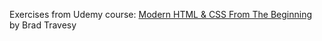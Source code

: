 Exercises from Udemy course: [Modern HTML & CSS From The Beginning](https://www.udemy.com/modern-html-css-from-the-beginning/) by Brad Travesy
